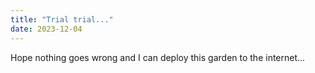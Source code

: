 ```yaml
---
title: "Trial trial..."
date: 2023-12-04
---
```


Hope nothing goes wrong and I can deploy this garden to the internet...
